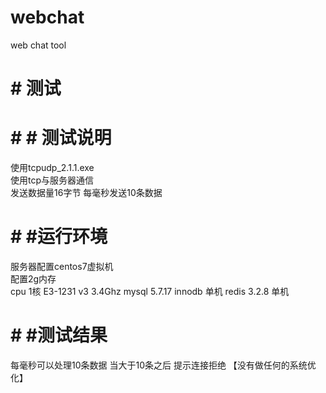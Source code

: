 # webchat
web chat tool
# #  测试
# #  # 测试说明
使用tcpudp_2.1.1.exe  
使用tcp与服务器通信  
发送数据量16字节 
每毫秒发送10条数据
# #  #运行环境
服务器配置centos7虚拟机  
配置2g内存  
cpu 1核  E3-1231 v3 3.4Ghz
mysql 5.7.17  innodb   单机
redis 3.2.8    单机
# #  #测试结果
每毫秒可以处理10条数据  当大于10条之后 提示连接拒绝  【没有做任何的系统优化】
